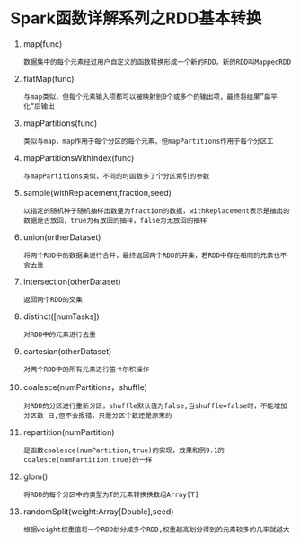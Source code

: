 # Spark函数详解系列之RDD基本转换


1. map(func)

	`数据集中的每个元素经过用户自定义的函数转换形成一个新的RDD，新的RDD叫MappedRDD`
	
2. flatMap(func)

	`与map类似，但每个元素输入项都可以被映射到0个或多个的输出项，最终将结果”扁平化“后输出`
	
3. mapPartitions(func)
	
	`类似与map，map作用于每个分区的每个元素，但mapPartitions作用于每个分区工`
	
4. mapPartitionsWithIndex(func)

	`与mapPartitions类似，不同的时函数多了个分区索引的参数`
	
5. sample(withReplacement,fraction,seed)

	`以指定的随机种子随机抽样出数量为fraction的数据，withReplacement表示是抽出的数据是否放回，true为有放回的抽样，false为无放回的抽样`
	
6. union(ortherDataset)

	`将两个RDD中的数据集进行合并，最终返回两个RDD的并集，若RDD中存在相同的元素也不会去重`
	
7. intersection(otherDataset)

	`返回两个RDD的交集`

8. distinct([numTasks])

	`对RDD中的元素进行去重`
	
9. cartesian(otherDataset) 

	`对两个RDD中的所有元素进行笛卡尔积操作`	

10. coalesce(numPartitions，shuffle)

	`对RDD的分区进行重新分区，shuffle默认值为false,当shuffle=false时，不能增加分区数
目,但不会报错，只是分区个数还是原来的`

11. repartition(numPartition)

	`是函数coalesce(numPartition,true)的实现，效果和例9.1的coalesce(numPartition,true)的一样`
	
12. glom()

	`将RDD的每个分区中的类型为T的元素转换换数组Array[T]`
	
13. randomSplit(weight:Array[Double],seed)

	`根据weight权重值将一个RDD划分成多个RDD,权重越高划分得到的元素较多的几率就越大`
	
	
	
	
	
	
	
	
	
	
	
	
	
	
	
	
	
	
	